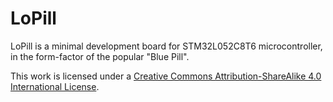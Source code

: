 LoPill
=======

LoPill is a minimal development board for STM32L052C8T6 microcontroller, in
the form-factor of the popular "Blue Pill".

This work is licensed under a [Creative Commons Attribution-ShareAlike 4.0
International License](http://creativecommons.org/licenses/by-sa/4.0/).
